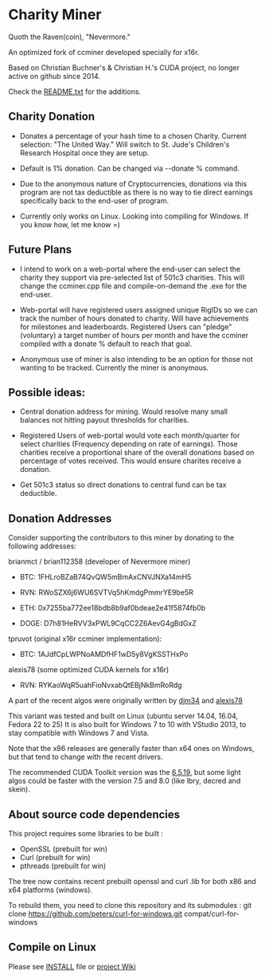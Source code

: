 # Charity Miner

Quoth the Raven(coin), "Nevermore."

An optimized fork of ccminer developed specially for x16r.

Based on Christian Buchner's &amp; Christian H.'s CUDA project, no longer active on github since 2014.

Check the [README.txt](README.txt) for the additions.

## Charity Donation

- Donates a percentage of your hash time to a chosen Charity. Current selection: "The United Way." Will switch to St. Jude's Children's Research Hospital once they are setup.

- Default is 1% donation. Can be changed via --donate % command.

- Due to the anonymous nature of Cryptocurrencies, donations via this program are not tax deductible as there is no way to tie direct earnings specifically back to the end-user of program.

- Currently only works on Linux. Looking into compiling for Windows. If you know how, let me know =)


## Future Plans

- I intend to work on a web-portal where the end-user can select the charity they support via pre-selected list of 501c3 charities. This will change the ccminer.cpp file and compile-on-demand the .exe for the end-user.

- Web-portal will have registered users assigned unique RigIDs so we can track the number of hours donated to charity. Will have achievements for milestones and leaderboards. Registered Users can "pledge" (voluntary) a target number of hours per month and have the ccminer compiled with a donate % default to reach that goal.

- Anonymous use of miner is also intending to be an option for those not wanting to be tracked. Currently the miner is anonymous.

## Possible ideas:

- Central donation address for mining. Would resolve many small balances not hitting payout thresholds for charities. 

- Registered Users of web-portal would vote each month/quarter for select charities (Frequency depending on rate of earnings). Those charities receive a proportional share of the overall donations based on percentage of votes received. This would ensure charites receive a donation.

 - Get 501c3 status so direct donations to central fund can be tax deductible.

## Donation Addresses

Consider supporting the contributors to this miner by donating to the following addresses:

brianmct / brian112358 (developer of Nevermore miner)

- BTC: 1FHLroBZaB74QvQW5mBmAxCNVJNXa14mH5

- RVN: RWoSZX6j6WU6SVTVq5hKmdgPmmrYE9be5R

- ETH: 0x7255ba772ee18bdb8b9af0bdeae2e41f5874fb0b

- DOGE: D7h81HeRVV3xPWL9CqCC2Z6AevG4gBdGxZ

tpruvot (original x16r ccminer implementation):

- BTC: 1AJdfCpLWPNoAMDfHF1wD5y8VgKSSTHxPo

alexis78 (some optimized CUDA kernels for x16r)

- RVN: RYKaoWqR5uahFioNvxabQtEBjNkBmRoRdg

A part of the recent algos were originally written by [djm34](https://github.com/djm34) and [alexis78](https://github.com/alexis78)

This variant was tested and built on Linux (ubuntu server 14.04, 16.04, Fedora 22 to 25)
It is also built for Windows 7 to 10 with VStudio 2013, to stay compatible with Windows 7 and Vista.

Note that the x86 releases are generally faster than x64 ones on Windows, but that tend to change with the recent drivers.

The recommended CUDA Toolkit version was the [6.5.19](http://developer.download.nvidia.com/compute/cuda/6_5/rel/installers/cuda_6.5.19_windows_general_64.exe), but some light algos could be faster with the version 7.5 and 8.0 (like lbry, decred and skein).

About source code dependencies
------------------------------

This project requires some libraries to be built :

- OpenSSL (prebuilt for win)
- Curl (prebuilt for win)
- pthreads (prebuilt for win)

The tree now contains recent prebuilt openssl and curl .lib for both x86 and x64 platforms (windows).

To rebuild them, you need to clone this repository and its submodules :
    git clone https://github.com/peters/curl-for-windows.git compat/curl-for-windows


Compile on Linux
----------------

Please see [INSTALL](https://github.com/tpruvot/ccminer/blob/linux/INSTALL) file or [project Wiki](https://github.com/tpruvot/ccminer/wiki/Compatibility)

